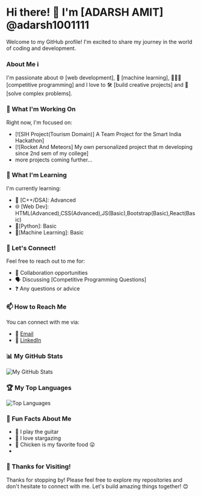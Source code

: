 # Hi there! 👋 I'm [ADARSH AMIT] @adarsh1001111

Welcome to my GitHub profile! I'm excited to share my journey in the world of coding and development. 

### About Me ℹ️
I'm passionate about 🌐 [web development], 🤖 [machine learning], 🧑🏻‍💻 [competitive programming]  and I love to 🛠️ [build creative projects] and 🧩 [solve complex problems].

### 🚀 What I'm Working On
Right now, I'm focused on:

- [![SIH Project(Tourism Domain)] A Team Project for the Smart India Hackathon]
- [![Rocket And Meteors] My own personalized project that m developing since 2nd sem of my college]
- more projects coming further...

### 🌱 What I'm Learning
I'm currently learning:

- 🚀 [C++/DSA]: Advanced
- 🌐 [Web Dev]: HTML(Advanced),CSS(Advanced),JS(Basic),Bootstrap(Basic),React(Basic)
- 🐍[Python]: Basic
- 🤖[Machine Learning]: Basic

### 🤝 Let's Connect!
Feel free to reach out to me for:

- 🤝 Collaboration opportunities
- 🗣 Discussing [Competitive Programming Questions]
- ❓ Any questions or advice

### 📫 How to Reach Me
You can connect with me via:

- 📧 [Email](mailto:adarsh.amit2003@gmail.com)
- 🔗 [LinkedIn](www.linkedin.com/in/adarsh-amit-1001code)

### 📊 My GitHub Stats
![My GitHub Stats](https://github-readme-stats.vercel.app/api?username=adarsh1001111&show_icons=true&theme=radical)

### 🏆 My Top Languages
![Top Languages](https://github-readme-stats.vercel.app/api/top-langs/?username=adarsh1001111&layout=compact)

### 🎉 Fun Facts About Me
- 🎸 I play the guitar
- 🌟 I love stargazing
- 🍗 Chicken is my favorite food 😛
- 
### 🙏 Thanks for Visiting!
Thanks for stopping by! Please feel free to explore my repositories and don't hesitate to connect with me. Let's build amazing things together! 😊
